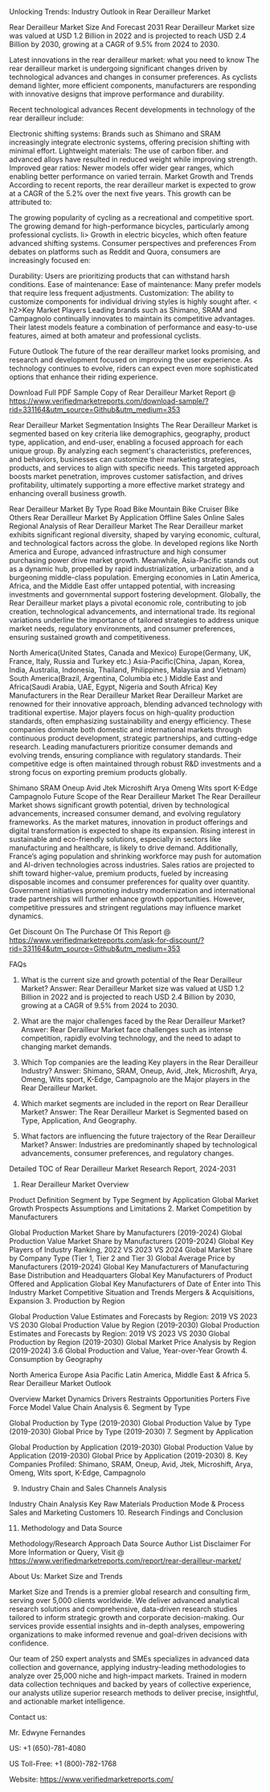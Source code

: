 Unlocking Trends: Industry Outlook in Rear Derailleur Market


Rear Derailleur Market Size And Forecast 2031
Rear Derailleur Market size was valued at USD 1.2 Billion in 2022 and is projected to reach USD 2.4 Billion by 2030, growing at a CAGR of 9.5% from 2024 to 2030.

Latest innovations in the rear derailleur market: what you need to know
The rear derailleur market is undergoing significant changes driven by technological advances and changes in consumer preferences. As cyclists demand lighter, more efficient components, manufacturers are responding with innovative designs that improve performance and durability.

Recent technological advances
Recent developments in technology of the rear derailleur include:

Electronic shifting systems: Brands such as Shimano and SRAM increasingly integrate electronic systems, offering precision shifting with minimal effort.
Lightweight materials: The use of carbon fiber. and advanced alloys have resulted in reduced weight while improving strength.
Improved gear ratios: Newer models offer wider gear ranges, which enabling better performance on varied terrain.
Market Growth and Trends
According to recent reports, the rear derailleur market is expected to grow at a CAGR of the 5.2% over the next five years. This growth can be attributed to:

The growing popularity of cycling as a recreational and competitive sport.
The growing demand for high-performance bicycles, particularly among professional cyclists.
li>
Growth in electric bicycles, which often feature advanced shifting systems.
Consumer perspectives and preferences
From debates on platforms such as Reddit and Quora, consumers are increasingly focused en:

Durability: Users are prioritizing products that can withstand harsh conditions.
Ease of maintenance:
Ease of maintenance: Many prefer models that require less frequent adjustments.
Customization: The ability to customize components for individual driving styles is highly sought after.
< h2>Key Market Players
Leading brands such as Shimano, SRAM and Campagnolo continually innovates to maintain its competitive advantages. Their latest models feature a combination of performance and easy-to-use features, aimed at both amateur and professional cyclists.

Future Outlook
The future of the rear derailleur market looks promising, and research and development focused on improving the user experience. As technology continues to evolve, riders can expect even more sophisticated options that enhance their riding experience.

Download Full PDF Sample Copy of Rear Derailleur Market Report @ https://www.verifiedmarketreports.com/download-sample/?rid=331164&utm_source=Github&utm_medium=353

Rear Derailleur Market Segmentation Insights
The Rear Derailleur Market is segmented based on key criteria like demographics, geography, product type, application, and end-user, enabling a focused approach for each unique group. By analyzing each segment's characteristics, preferences, and behaviors, businesses can customize their marketing strategies, products, and services to align with specific needs. This targeted approach boosts market penetration, improves customer satisfaction, and drives profitability, ultimately supporting a more effective market strategy and enhancing overall business growth.

Rear Derailleur Market By Type
Road Bike
Mountain Bike
Cruiser Bike
Others
Rear Derailleur Market By Application
Offline Sales
Online Sales
Regional Analysis of Rear Derailleur Market
The Rear Derailleur market exhibits significant regional diversity, shaped by varying economic, cultural, and technological factors across the globe. In developed regions like North America and Europe, advanced infrastructure and high consumer purchasing power drive market growth. Meanwhile, Asia-Pacific stands out as a dynamic hub, propelled by rapid industrialization, urbanization, and a burgeoning middle-class population. Emerging economies in Latin America, Africa, and the Middle East offer untapped potential, with increasing investments and governmental support fostering development. Globally, the Rear Derailleur market plays a pivotal economic role, contributing to job creation, technological advancements, and international trade. Its regional variations underline the importance of tailored strategies to address unique market needs, regulatory environments, and consumer preferences, ensuring sustained growth and competitiveness.

North America(United States, Canada and Mexico)
Europe(Germany, UK, France, Italy, Russia and Turkey etc.)
Asia-Pacific(China, Japan, Korea, India, Australia, Indonesia, Thailand, Philippines, Malaysia and Vietnam)
South America(Brazil, Argentina, Columbia etc.)
Middle East and Africa(Saudi Arabia, UAE, Egypt, Nigeria and South Africa)
Key Manufacturers in the Rear Derailleur Market
Rear Derailleur Market are renowned for their innovative approach, blending advanced technology with traditional expertise. Major players focus on high-quality production standards, often emphasizing sustainability and energy efficiency. These companies dominate both domestic and international markets through continuous product development, strategic partnerships, and cutting-edge research. Leading manufacturers prioritize consumer demands and evolving trends, ensuring compliance with regulatory standards. Their competitive edge is often maintained through robust R&D investments and a strong focus on exporting premium products globally.

Shimano
SRAM
Oneup
Avid
Jtek
Microshift
Arya
Omeng
Wits sport
K-Edge
Campagnolo
Future Scope of the Rear Derailleur Market
The Rear Derailleur Market shows significant growth potential, driven by technological advancements, increased consumer demand, and evolving regulatory frameworks. As the market matures, innovation in product offerings and digital transformation is expected to shape its expansion. Rising interest in sustainable and eco-friendly solutions, especially in sectors like manufacturing and healthcare, is likely to drive demand. Additionally, France’s aging population and shrinking workforce may push for automation and AI-driven technologies across industries. Sales ratios are projected to shift toward higher-value, premium products, fueled by increasing disposable incomes and consumer preferences for quality over quantity. Government initiatives promoting industry modernization and international trade partnerships will further enhance growth opportunities. However, competitive pressures and stringent regulations may influence market dynamics.

Get Discount On The Purchase Of This Report @ https://www.verifiedmarketreports.com/ask-for-discount/?rid=331164&utm_source=Github&utm_medium=353

FAQs
1. What is the current size and growth potential of the Rear Derailleur Market?
Answer: Rear Derailleur Market size was valued at USD 1.2 Billion in 2022 and is projected to reach USD 2.4 Billion by 2030, growing at a CAGR of 9.5% from 2024 to 2030.

2. What are the major challenges faced by the Rear Derailleur Market?
Answer: Rear Derailleur Market face challenges such as intense competition, rapidly evolving technology, and the need to adapt to changing market demands.

3. Which Top companies are the leading Key players in the Rear Derailleur Industry?
Answer: Shimano, SRAM, Oneup, Avid, Jtek, Microshift, Arya, Omeng, Wits sport, K-Edge, Campagnolo are the Major players in the Rear Derailleur Market.

4. Which market segments are included in the report on Rear Derailleur Market?
Answer: The Rear Derailleur Market is Segmented based on Type, Application, And Geography.

5. What factors are influencing the future trajectory of the Rear Derailleur Market?
Answer: Industries are predominantly shaped by technological advancements, consumer preferences, and regulatory changes.

Detailed TOC of Rear Derailleur Market Research Report, 2024-2031
1. Rear Derailleur Market Overview

Product Definition
Segment by Type
Segment by Application
Global Market Growth Prospects
Assumptions and Limitations
2. Market Competition by Manufacturers

Global Production Market Share by Manufacturers (2019-2024)
Global Production Value Market Share by Manufacturers (2019-2024)
Global Key Players of Industry Ranking, 2022 VS 2023 VS 2024
Global Market Share by Company Type (Tier 1, Tier 2 and Tier 3)
Global Average Price by Manufacturers (2019-2024)
Global Key Manufacturers of Manufacturing Base Distribution and Headquarters
Global Key Manufacturers of Product Offered and Application
Global Key Manufacturers of Date of Enter into This Industry
Market Competitive Situation and Trends
Mergers & Acquisitions, Expansion
3. Production by Region

Global Production Value Estimates and Forecasts by Region: 2019 VS 2023 VS 2030
Global Production Value by Region (2019-2030)
Global Production Estimates and Forecasts by Region: 2019 VS 2023 VS 2030
Global Production by Region (2019-2030)
Global Market Price Analysis by Region (2019-2024) 3.6 Global Production and Value, Year-over-Year Growth
4. Consumption by Geography

North America
Europe
Asia Pacific
Latin America, Middle East & Africa
5. Rear Derailleur Market Outlook

Overview
Market Dynamics
Drivers
Restraints
Opportunities
Porters Five Force Model
Value Chain Analysis 
6. Segment by Type

Global Production by Type (2019-2030)
Global Production Value by Type (2019-2030)
Global Price by Type (2019-2030)
7. Segment by Application

Global Production by Application (2019-2030)
Global Production Value by Application (2019-2030)
Global Price by Application (2019-2030)
8. Key Companies Profiled: Shimano, SRAM, Oneup, Avid, Jtek, Microshift, Arya, Omeng, Wits sport, K-Edge, Campagnolo

9. Industry Chain and Sales Channels Analysis

Industry Chain Analysis
Key Raw Materials
Production Mode & Process
Sales and Marketing
Customers
10. Research Findings and Conclusion

11. Methodology and Data Source

Methodology/Research Approach
Data Source
Author List
Disclaimer
For More Information or Query, Visit @ https://www.verifiedmarketreports.com/report/rear-derailleur-market/

About Us: Market Size and Trends

Market Size and Trends is a premier global research and consulting firm, serving over 5,000 clients worldwide. We deliver advanced analytical research solutions and comprehensive, data-driven research studies tailored to inform strategic growth and corporate decision-making. Our services provide essential insights and in-depth analyses, empowering organizations to make informed revenue and goal-driven decisions with confidence.

Our team of 250 expert analysts and SMEs specializes in advanced data collection and governance, applying industry-leading methodologies to analyze over 25,000 niche and high-impact markets. Trained in modern data collection techniques and backed by years of collective experience, our analysts utilize superior research methods to deliver precise, insightful, and actionable market intelligence.

Contact us:

Mr. Edwyne Fernandes

US: +1 (650)-781-4080

US Toll-Free: +1 (800)-782-1768

Website: https://www.verifiedmarketreports.com/
